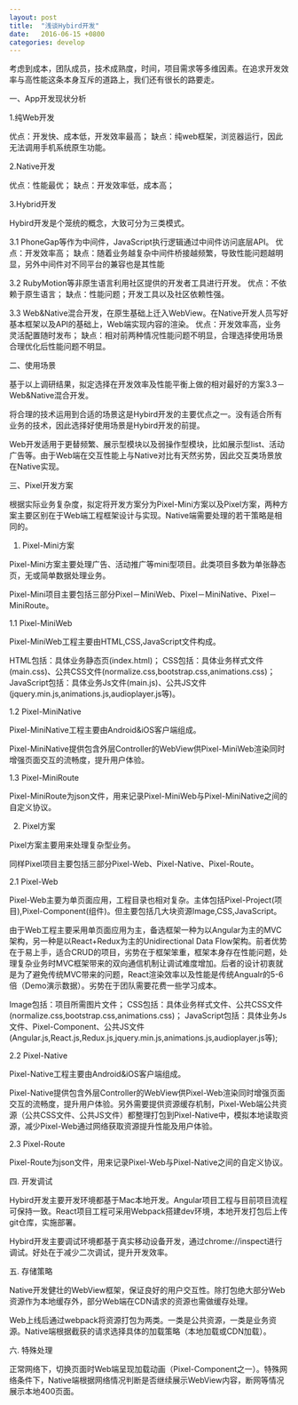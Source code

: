 ```yaml
---
layout: post
title:  "浅谈Hybird开发"
date:   2016-06-15 +0800
categories: develop
---
```

考虑到成本，团队成员，技术成熟度，时间，项目需求等多维因素。在追求开发效率与高性能这条本身互斥的道路上，我们还有很长的路要走。

一、App开发现状分析

1.纯Web开发

优点：开发快、成本低，开发效率最高；
缺点：纯web框架，浏览器运行，因此无法调用手机系统原生功能。

2.Native开发

优点：性能最优；
缺点：开发效率低，成本高；

3.Hybrid开发

Hybird开发是个笼统的概念，大致可分为三类模式。

3.1 PhoneGap等作为中间件，JavaScript执行逻辑通过中间件访问底层API。
优点：开发效率高；
缺点：随着业务越复杂中间件桥接越频繁，导致性能问题越明显，另外中间件对不同平台的兼容也是其性能

3.2 RubyMotion等非原生语言利用社区提供的开发者工具进行开发。
优点：不依赖于原生语言；
缺点：性能问题；开发工具以及社区依赖性强。

3.3 Web&Native混合开发，在原生基础上迁入WebView。在Native开发人员写好基本框架以及API的基础上，Web端实现内容的渲染。
优点：开发效率高，业务灵活配置随时发布；
缺点：相对前两种情况性能问题不明显，合理选择使用场景合理优化后性能问题不明显。

二、使用场景

基于以上调研结果，拟定选择在开发效率及性能平衡上做的相对最好的方案3.3－Web&Native混合开发。

将合理的技术运用到合适的场景这是Hybird开发的主要优点之一。没有适合所有业务的技术，因此选择好使用场景是Hybird开发的前提。

Web开发适用于更替频繁、展示型模块以及弱操作型模块，比如展示型list、活动广告等。由于Web端在交互性能上与Native对比有天然劣势，因此交互类场景放在Native实现。

三、Pixel开发方案

根据实际业务复杂度，拟定将开发方案分为Pixel-Mini方案以及Pixel方案，两种方案主要区别在于Web端工程框架设计与实现。Native端需要处理的若干策略是相同的。

1. Pixel-Mini方案

Pixel-Mini方案主要处理广告、活动推广等mini型项目。此类项目多数为单张静态页，无或简单数据处理业务。

Pixel-Mini项目主要包括三部分Pixel－MiniWeb、Pixel－MiniNative、Pixel－MiniRoute。

1.1 Pixel-MiniWeb

Pixel-MiniWeb工程主要由HTML,CSS,JavaScript文件构成。

HTML包括：具体业务静态页(index.html)；
CSS包括：具体业务样式文件(main.css)、公共CSS文件(normalize.css,bootstrap.css,animations.css)；
JavaScript包括：具体业务Js文件(main.js)、公共JS文件(jquery.min.js,animations.js,audioplayer.js等)。

1.2 Pixel-MiniNative

Pixel-MiniNative工程主要由Android&iOS客户端组成。

Pixel-MiniNative提供包含外层Controller的WebView供Pixel-MiniWeb渲染同时增强页面交互的流畅度，提升用户体验。

1.3 Pixel-MiniRoute

Pixel-MiniRoute为json文件，用来记录Pixel-MiniWeb与Pixel-MiniNative之间的自定义协议。

2. Pixel方案

Pixel方案主要用来处理复杂型业务。

同样Pixel项目主要包括三部分Pixel-Web、Pixel-Native、Pixel-Route。

2.1 Pixel-Web

Pixel-Web主要为单页面应用，工程目录也相对复杂。主体包括Pixel-Project(项目),Pixel-Component(组件)。但主要包括几大块资源Image,CSS,JavaScript。

由于Web工程主要采用单页面应用为主，备选框架一种为以Angular为主的MVC架构，另一种是以React+Redux为主的Unidirectional Data Flow架构。前者优势在于易上手，适合CRUD的项目，劣势在于框架笨重，框架本身存在性能问题，处理复杂业务时MVC框架带来的双向通信机制让调试难度增加。后者的设计初衷就是为了避免传统MVC带来的问题，React渲染效率以及性能是传统Angualr的5-6倍（Demo演示数据）。劣势在于团队需要花费一些学习成本。

Image包括：项目所需图片文件；
CSS包括：具体业务样式文件、公共CSS文件(normalize.css,bootstrap.css,animations.css)；
JavaScript包括：具体业务Js文件、Pixel-Component、公共JS文件(Angular.js,React.js,Redux.js,jquery.min.js,animations.js,audioplayer.js等);

2.2 Pixel-Native

Pixel-Native工程主要由Android&iOS客户端组成。

Pixel-Native提供包含外层Controller的WebView供Pixel-Web渲染同时增强页面交互的流畅度，提升用户体验。另外需要提供资源缓存机制，Pixel-Web端公共资源（公共CSS文件、公共JS文件）都整理打包到Pixel-Native中，模拟本地读取资源，减少Pixel-Web通过网络获取资源提升性能及用户体验。

2.3 Pixel-Route

Pixel-Route为json文件，用来记录Pixel-Web与Pixel-Native之间的自定义协议。

四. 开发调试

Hybird开发主要开发环境都基于Mac本地开发。Angular项目工程与目前项目流程可保持一致。React项目工程可采用Webpack搭建dev环境，本地开发打包后上传git仓库，实施部署。

Hybird开发主要调试环境都基于真实移动设备开发，通过chrome://inspect进行调试。好处在于减少二次调试，提升开发效率。

五. 存储策略

Native开发健壮的WebView框架，保证良好的用户交互性。除打包绝大部分Web资源作为本地缓存外，部分Web端在CDN请求的资源也需做缓存处理。

Web上线后通过webpack将资源打包为两类。一类是公共资源，一类是业务资源。Native端根据截获的请求选择具体的加载策略（本地加载或CDN加载）。

六. 特殊处理

正常网络下，切换页面时Web端呈现加载动画（Pixel-Component之一）。特殊网络条件下，Native端根据网络情况判断是否继续展示WebView内容，断网等情况展示本地400页面。